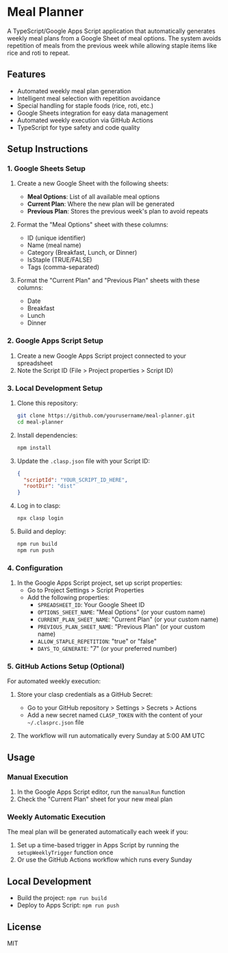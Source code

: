 # Meal Planner

A TypeScript/Google Apps Script application that automatically generates weekly meal plans from a Google Sheet of meal options. The system avoids repetition of meals from the previous week while allowing staple items like rice and roti to repeat.

## Features

- Automated weekly meal plan generation
- Intelligent meal selection with repetition avoidance
- Special handling for staple foods (rice, roti, etc.)
- Google Sheets integration for easy data management
- Automated weekly execution via GitHub Actions
- TypeScript for type safety and code quality

## Setup Instructions

### 1. Google Sheets Setup

1. Create a new Google Sheet with the following sheets:
   - **Meal Options**: List of all available meal options
   - **Current Plan**: Where the new plan will be generated
   - **Previous Plan**: Stores the previous week's plan to avoid repeats

2. Format the "Meal Options" sheet with these columns:
   - ID (unique identifier)
   - Name (meal name)
   - Category (Breakfast, Lunch, or Dinner)
   - IsStaple (TRUE/FALSE)
   - Tags (comma-separated)

3. Format the "Current Plan" and "Previous Plan" sheets with these columns:
   - Date
   - Breakfast
   - Lunch
   - Dinner

### 2. Google Apps Script Setup

1. Create a new Google Apps Script project connected to your spreadsheet
2. Note the Script ID (File > Project properties > Script ID)

### 3. Local Development Setup

1. Clone this repository:
   ```bash
   git clone https://github.com/yourusername/meal-planner.git
   cd meal-planner
   ```

2. Install dependencies:
   ```bash
   npm install
   ```

3. Update the `.clasp.json` file with your Script ID:
   ```json
   {
     "scriptId": "YOUR_SCRIPT_ID_HERE",
     "rootDir": "dist"
   }
   ```

4. Log in to clasp:
   ```bash
   npx clasp login
   ```

5. Build and deploy:
   ```bash
   npm run build
   npm run push
   ```

### 4. Configuration

1. In the Google Apps Script project, set up script properties:
   - Go to Project Settings > Script Properties
   - Add the following properties:
     - `SPREADSHEET_ID`: Your Google Sheet ID
     - `OPTIONS_SHEET_NAME`: "Meal Options" (or your custom name)
     - `CURRENT_PLAN_SHEET_NAME`: "Current Plan" (or your custom name)
     - `PREVIOUS_PLAN_SHEET_NAME`: "Previous Plan" (or your custom name)
     - `ALLOW_STAPLE_REPETITION`: "true" or "false"
     - `DAYS_TO_GENERATE`: "7" (or your preferred number)

### 5. GitHub Actions Setup (Optional)

For automated weekly execution:

1. Store your clasp credentials as a GitHub Secret:
   - Go to your GitHub repository > Settings > Secrets > Actions
   - Add a new secret named `CLASP_TOKEN` with the content of your `~/.clasprc.json` file

2. The workflow will run automatically every Sunday at 5:00 AM UTC

## Usage

### Manual Execution

1. In the Google Apps Script editor, run the `manualRun` function
2. Check the "Current Plan" sheet for your new meal plan

### Weekly Automatic Execution

The meal plan will be generated automatically each week if you:

1. Set up a time-based trigger in Apps Script by running the `setupWeeklyTrigger` function once
2. Or use the GitHub Actions workflow which runs every Sunday

## Local Development

- Build the project: `npm run build`
- Deploy to Apps Script: `npm run push`

## License

MIT